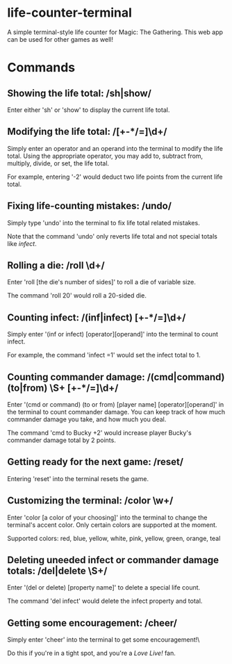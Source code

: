 # life-counter-terminal
A simple terminal-style life counter for Magic: The Gathering.
This web app can be used for other games as well!

# Commands
## Showing the life total: /sh|show/

Enter either 'sh' or 'show' to display the current life total.

## Modifying the life total: /[+-*/=]\d+/

Simply enter an operator and an operand into the terminal to modify the life total.
Using the appropriate operator, you may add to, subtract from, multiply, divide, or set, the life total.

For example, entering '-2' would deduct two life points from the current life total.

## Fixing life-counting mistakes: /undo/

Simply type 'undo' into the terminal to fix life total related mistakes.

Note that the command 'undo' only reverts life total and not special totals like *infect*.

## Rolling a die: /roll \d+/

Enter 'roll [the die's number of sides]' to roll a die of variable size.

The command 'roll 20' would roll a 20-sided die.

## Counting infect: /(inf|infect) [+-*/=]\d+/

Simply enter '(inf or infect) [operator][operand]' into the terminal to count infect.

For example, the command 'infect =1' would set the infect total to 1.

## Counting commander damage: /(cmd|command) (to|from) \S+ [+-*/=]\d+/

Enter '(cmd or command) (to or from) [player name] [operator][operand]' in the terminal to count commander damage.
You can keep track of how much commander damage you take, and how much you deal.

The command 'cmd to Bucky +2' would increase player Bucky's commander damage total by 2 points.

## Getting ready for the next game: /reset/

Entering 'reset' into the terminal resets the game.

## Customizing the terminal: /color \w+/

Enter 'color [a color of your choosing]' into the terminal to change the terminal's accent color.
Only certain colors are supported at the moment.

Supported colors: red, blue, yellow, white, pink, yellow, green, orange, teal

## Deleting uneeded infect or commander damage totals: /del|delete \S+/

Enter '(del or delete) [property name]' to delete a special life count.

The command 'del infect' would delete the infect property and total.

## Getting some encouragement: /cheer/

Simply enter 'cheer' into the terminal to get some encouragement!\

Do this if you're in a tight spot, and you're a *Love Live!* fan.
